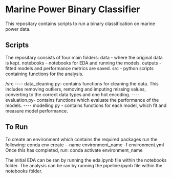 # Marine Power Binary Classifier
This repositary contains scripts to run a binary classification on marine power data.

## Scripts
The repositary consists of four main folders:
data - where the original data is kept.
notebooks - notebooks for EDA and running the models.
outputs - fitted models and performance metrics are saved.
src - python scripts containing functions for the analysis.

/src
---- data_cleaning.py- contains functions for cleaning the data. This includes removing outliers, removing and imputing missing values, converting to the correct data types and one hot encoding.
---- evaluation.py- contains functions which evaluate the performance of the models.
---- modelling.py - contains functions for each model, which fit and measure model performance.

## To Run
To create an environment which contains the required packages run the following:
    conda env create --name environment_name -f environment.yml
Once this has completed, run:
    conda activate environment_name

The initial EDA can be ran by running the eda.ipynb file within the notebooks folder.
The analysis can be ran by running the pipeline.ipynb file within the notebooks folder.
